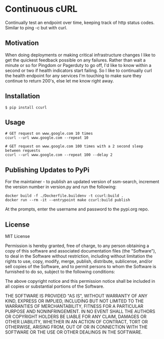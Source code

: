 # Continuous cURL

Continually test an endpoint over time, keeping track of http status codes.  Similar to ping -c but with curl.

## Motivation

When doing deployments or making critical infrastructure changes I like to get the quickest feedback possible on any failures.  Rather than wait a minute or so for Pingdom or Pagerduty to go off, I'd like to know within a second or two if health indicators start failing.  So I like to continually curl the health endpoint for any services I'm touching to make sure they continue to return 200's, else let me know right away.

## Installation

```shell
$ pip install ccurl
```

## Usage

```shell
# GET request on www.google.com 10 times
ccurl --url www.google.com --repeat 10

# GET request on www.google.com 100 times with a 2 second sleep between requests
ccurl --url www.google.com --repeat 100 --delay 2
```

## Publishing Updates to PyPi

For the maintainer - to publish an updated version of ssm-search, increment the version number in version.py and run the following:

```shell
docker build -f ./Dockerfile.buildenv -t ccurl:build .
docker run --rm -it --entrypoint make ccurl:build publish
```

At the prompts, enter the username and password to the pypi.org repo.

## License

MIT License

Permission is hereby granted, free of charge, to any person obtaining a copy
of this software and associated documentation files (the "Software"), to deal
in the Software without restriction, including without limitation the rights
to use, copy, modify, merge, publish, distribute, sublicense, and/or sell
copies of the Software, and to permit persons to whom the Software is
furnished to do so, subject to the following conditions:

The above copyright notice and this permission notice shall be included in all
copies or substantial portions of the Software.

THE SOFTWARE IS PROVIDED "AS IS", WITHOUT WARRANTY OF ANY KIND, EXPRESS OR
IMPLIED, INCLUDING BUT NOT LIMITED TO THE WARRANTIES OF MERCHANTABILITY,
FITNESS FOR A PARTICULAR PURPOSE AND NONINFRINGEMENT. IN NO EVENT SHALL THE
AUTHORS OR COPYRIGHT HOLDERS BE LIABLE FOR ANY CLAIM, DAMAGES OR OTHER
LIABILITY, WHETHER IN AN ACTION OF CONTRACT, TORT OR OTHERWISE, ARISING FROM,
OUT OF OR IN CONNECTION WITH THE SOFTWARE OR THE USE OR OTHER DEALINGS IN THE
SOFTWARE.
